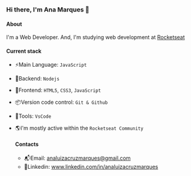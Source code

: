 ### Hi there, I'm Ana Marques 👋

#### About
I'm a Web Developer. And, I'm studying web development at [Rocketseat](https://www.rocketseat.com.br/)

#### Current stack
- ⚡️Main Language: `JavaScript`
- 📡Backend: `Nodejs`
- 📱Frontend: `HTML5`, `CSS3`, `JavaScript`
- 📦️Version code control: `Git & Github`
- 🔨Tools: `VsCode`
- 🌎I'm mostly active within the `Rocketseat Community`

  #### Contacts
  - 📬Email: analuizacruzmarques@gmail.com
  - 👤Linkedin: www.linkedin.com/in/analuizacruzmarques


